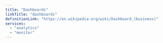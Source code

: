 ```yaml
---
title: "Dashboards"
linkTitle: "dashboards"
definitionLink: "https://en.wikipedia.org/wiki/Dashboard_(business)"
services:
  - "analytics"
  - "monitor"
---
```


